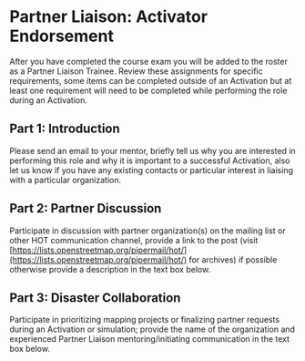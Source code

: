 # Partner Liaison: Activator Endorsement

After you have completed the course exam you will be added to the roster as a Partner Liaison Trainee. Review these assignments for specific requirements, some items can be completed outside of an Activation but at least one requirement will need to be completed while performing the role during an Activation.

## Part 1: Introduction

Please send an email to your mentor, briefly tell us why you are interested in performing this role and why it is important to a successful Activation, also let us know if you have any existing contacts or particular interest in liaising with a particular organization.

## Part 2: Partner Discussion

Participate in discussion with partner organization\(s\) on the mailing list or other HOT communication channel, provide a link to the post \(visit [https://lists.openstreetmap.org/pipermail/hot/](https://lists.openstreetmap.org/pipermail/hot/) for archives\) if possible otherwise provide a description in the text box below.

## Part 3: Disaster Collaboration

Participate in prioritizing mapping projects or finalizing partner requests during an Activation or simulation; provide the name of the organization and experienced Partner Liaison mentoring/initiating communication in the text box below.

